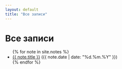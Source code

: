 ```yaml
---
layout: default
title: "Все записи"
---
```


# Все записи

<ul>
  {% for note in site.notes %}
    <li>
      <a href="{{ note.url | relative_url }}">{{ note.title }}</a> ({{ note.date | date: "%d.%m.%Y" }})
    </li>
  {% endfor %}
</ul>
